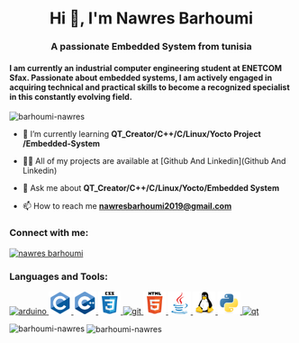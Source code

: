 <h1 align="center">Hi 👋, I'm Nawres Barhoumi</h1>
<h3 align="center">A passionate Embedded System from tunisia</h3>
<h4>I am currently an industrial computer engineering student at ENETCOM Sfax. Passionate about embedded systems, I am actively engaged in acquiring technical and practical skills to become a recognized specialist in this constantly evolving field.</h4>

<p align="left"> <img src="https://komarev.com/ghpvc/?username=barhoumi-nawres&label=Profile%20views&color=0e75b6&style=flat" alt="barhoumi-nawres" /> </p>

- 🌱 I’m currently learning **QT_Creator/C++/C/Linux/Yocto Project /Embedded-System**

- 👨‍💻 All of my projects are available at [Github And Linkedin](Github And Linkedin)

- 💬 Ask me about **QT_Creator/C++/C/Linux/Yocto/Embedded System**

- 📫 How to reach me **nawresbarhoumi2019@gmail.com**

<h3 align="left">Connect with me:</h3>
<p align="left">
<a href="https://linkedin.com/in/nawres barhoumi" target="blank"><img align="center" src="https://raw.githubusercontent.com/rahuldkjain/github-profile-readme-generator/master/src/images/icons/Social/linked-in-alt.svg" alt="nawres barhoumi" height="30" width="40" /></a>
</p>

<h3 align="left">Languages and Tools:</h3>
<p align="left"> <a href="https://www.arduino.cc/" target="_blank" rel="noreferrer"> <img src="https://cdn.worldvectorlogo.com/logos/arduino-1.svg" alt="arduino" width="40" height="40"/> </a> <a href="https://www.cprogramming.com/" target="_blank" rel="noreferrer"> <img src="https://raw.githubusercontent.com/devicons/devicon/master/icons/c/c-original.svg" alt="c" width="40" height="40"/> </a> <a href="https://www.w3schools.com/cpp/" target="_blank" rel="noreferrer"> <img src="https://raw.githubusercontent.com/devicons/devicon/master/icons/cplusplus/cplusplus-original.svg" alt="cplusplus" width="40" height="40"/> </a> <a href="https://www.w3schools.com/css/" target="_blank" rel="noreferrer"> <img src="https://raw.githubusercontent.com/devicons/devicon/master/icons/css3/css3-original-wordmark.svg" alt="css3" width="40" height="40"/> </a> <a href="https://git-scm.com/" target="_blank" rel="noreferrer"> <img src="https://www.vectorlogo.zone/logos/git-scm/git-scm-icon.svg" alt="git" width="40" height="40"/> </a> <a href="https://www.w3.org/html/" target="_blank" rel="noreferrer"> <img src="https://raw.githubusercontent.com/devicons/devicon/master/icons/html5/html5-original-wordmark.svg" alt="html5" width="40" height="40"/> </a> <a href="https://www.java.com" target="_blank" rel="noreferrer"> <img src="https://raw.githubusercontent.com/devicons/devicon/master/icons/java/java-original.svg" alt="java" width="40" height="40"/> </a> <a href="https://www.linux.org/" target="_blank" rel="noreferrer"> <img src="https://raw.githubusercontent.com/devicons/devicon/master/icons/linux/linux-original.svg" alt="linux" width="40" height="40"/> </a> <a href="https://www.python.org" target="_blank" rel="noreferrer"> <img src="https://raw.githubusercontent.com/devicons/devicon/master/icons/python/python-original.svg" alt="python" width="40" height="40"/> </a> <a href="https://www.qt.io/" target="_blank" rel="noreferrer"> <img src="https://upload.wikimedia.org/wikipedia/commons/0/0b/Qt_logo_2016.svg" alt="qt" width="40" height="40"/> </a> </p>

<p><img align="left" src="https://github-readme-stats.vercel.app/api/top-langs?username=barhoumi-nawres&show_icons=true&locale=en&layout=compact" alt="barhoumi-nawres" /></p>

<p>&nbsp;<img align="center" src="https://github-readme-stats.vercel.app/api?username=barhoumi-nawres&show_icons=true&locale=en" alt="barhoumi-nawres" /></p>



